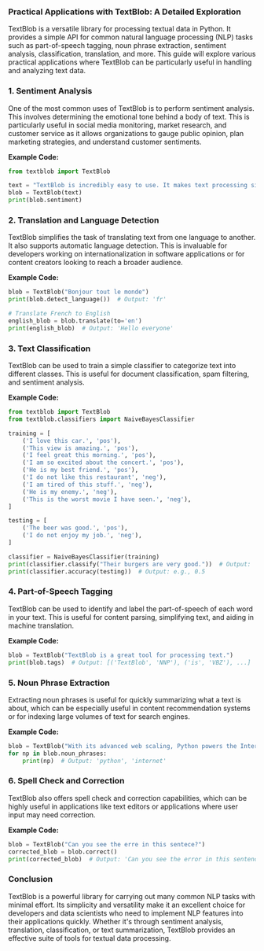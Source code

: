 ### Practical Applications with TextBlob: A Detailed Exploration

TextBlob is a versatile library for processing textual data in Python. It provides a simple API for common natural language processing (NLP) tasks such as part-of-speech tagging, noun phrase extraction, sentiment analysis, classification, translation, and more. This guide will explore various practical applications where TextBlob can be particularly useful in handling and analyzing text data.

### 1. Sentiment Analysis

One of the most common uses of TextBlob is to perform sentiment analysis. This involves determining the emotional tone behind a body of text. This is particularly useful in social media monitoring, market research, and customer service as it allows organizations to gauge public opinion, plan marketing strategies, and understand customer sentiments.

**Example Code:**
```python
from textblob import TextBlob

text = "TextBlob is incredibly easy to use. It makes text processing simple and intuitive."
blob = TextBlob(text)
print(blob.sentiment)
```

### 2. Translation and Language Detection

TextBlob simplifies the task of translating text from one language to another. It also supports automatic language detection. This is invaluable for developers working on internationalization in software applications or for content creators looking to reach a broader audience.

**Example Code:**
```python
blob = TextBlob("Bonjour tout le monde")
print(blob.detect_language())  # Output: 'fr'

# Translate French to English
english_blob = blob.translate(to='en')
print(english_blob)  # Output: 'Hello everyone'
```

### 3. Text Classification

TextBlob can be used to train a simple classifier to categorize text into different classes. This is useful for document classification, spam filtering, and sentiment analysis.

**Example Code:**
```python
from textblob import TextBlob
from textblob.classifiers import NaiveBayesClassifier

training = [
    ('I love this car.', 'pos'),
    ('This view is amazing.', 'pos'),
    ('I feel great this morning.', 'pos'),
    ('I am so excited about the concert.', 'pos'),
    ('He is my best friend.', 'pos'),
    ('I do not like this restaurant', 'neg'),
    ('I am tired of this stuff.', 'neg'),
    ('He is my enemy.', 'neg'),
    ('This is the worst movie I have seen.', 'neg'),
]

testing = [
    ('The beer was good.', 'pos'),
    ('I do not enjoy my job.', 'neg'),
]

classifier = NaiveBayesClassifier(training)
print(classifier.classify("Their burgers are very good."))  # Output: 'pos'
print(classifier.accuracy(testing))  # Output: e.g., 0.5
```

### 4. Part-of-Speech Tagging

TextBlob can be used to identify and label the part-of-speech of each word in your text. This is useful for content parsing, simplifying text, and aiding in machine translation.

**Example Code:**
```python
blob = TextBlob("TextBlob is a great tool for processing text.")
print(blob.tags)  # Output: [('TextBlob', 'NNP'), ('is', 'VBZ'), ...]
```

### 5. Noun Phrase Extraction

Extracting noun phrases is useful for quickly summarizing what a text is about, which can be especially useful in content recommendation systems or for indexing large volumes of text for search engines.

**Example Code:**
```python
blob = TextBlob("With its advanced web scaling, Python powers the Internet.")
for np in blob.noun_phrases:
    print(np)  # Output: 'python', 'internet'
```

### 6. Spell Check and Correction

TextBlob also offers spell check and correction capabilities, which can be highly useful in applications like text editors or applications where user input may need correction.

**Example Code:**
```python
blob = TextBlob("Can you see the erre in this sentece?")
corrected_blob = blob.correct()
print(corrected_blob)  # Output: 'Can you see the error in this sentence?'
```

### Conclusion

TextBlob is a powerful library for carrying out many common NLP tasks with minimal effort. Its simplicity and versatility make it an excellent choice for developers and data scientists who need to implement NLP features into their applications quickly. Whether it's through sentiment analysis, translation, classification, or text summarization, TextBlob provides an effective suite of tools for textual data processing.
